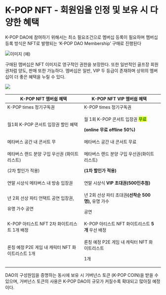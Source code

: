 # K-POP NFT - 회원임을 인정 및 보유 시 다양한 혜택

&#x20;K-POP DAO에 참여하기 위해서는 최소 필요조건으로 멤버십 등록이 필요하며 멤버십 등록 방식은 NFT로 발행되는 ‘K-POP DAO Membership’ 구매로 진행된다

![이미지 (예) ](../../.gitbook/assets/kpop삽도005.png)



구매된 맴버십은 NFT 이미지로 영구적인 권한을 보장한다. 또한 일반적인 골프장 회원권처럼 양도, 판매 또한 가능하다. 멤버십은 일반, VIP 두 등급이 존재하며 상위의 멤버십이 더 좋은 혜택을 누릴 수 있다.



![](../../.gitbook/assets/kpop삽도006.png)



| K-POP NFT 멤버쉽 혜택                                    | K-POP NFT VIP 멤버쉽 혜택                                                                                                                    |   |
| --------------------------------------------------- | --------------------------------------------------------------------------------------------------------------------------------------- | - |
| K-POP times 정기구독권                                   |     K-POP times 정기구독권                                                                                                                   |   |
| 월1회 K-POP 콘서트 입장권 할인 혜택                             | <p>    월 1회 K-POP 콘서트 입장권 <mark style="color:green;"><strong>무료</strong></mark></p><p>     <strong>(online 무료 offline 50%)</strong></p> |   |
| 메타버스 공간 내 콘서트 무                                     |     메타버스 공간 내 콘서트 무료                                                                                                                    |   |
| <p>메타버스 랜드 분양 구입 우선권 (화이트리스트)</p><p>(2차 할인가 적용)</p> | <p>   메타버스 랜드 분양 구입 우선권(화이트리스트)</p><p>   <strong>(1차 할인가 적용)</strong></p>                                                               |   |
| 연말 시상식 메타버스 내 방송 입장권                                |    연말 시상식 **VIP 초대권(500인추첨)**                                                                                                           |   |
| <p>년 2회 선상 파티 언택트 공연 입장권,</p><p>유명 가수 공연</p>        | <p>   년 2회 선상 파티 초대권<strong>(선착순 500명),</strong> 유명 가수 </p><p>   공연</p>                                                                 |   |
| K-POP 아티스트 NFT 2차 화이트리스트 1개 배정                      |    K-POP 아티스트 NFT 화이트리스트 **5개** 우선 배정                                                                                                   |   |
| 론칭 예정 P2E 게임 내 캐릭터 NFT 화이트리스트 1개                    | <p>  론칭 예정 P2E 게임 내 캐릭터 NFT 화이트리스트</p><p>  1개</p>                                                                                       |   |



DAO의 구성원임을 증명하는 동시에 보유 시 거버넌스 토큰 (K-POP COIN)을 받을 수 있으며, 거버넌스 토큰의 사용은 K-POP DAO의 규모가 커질수록 확대되고 많아질 예정이다.
